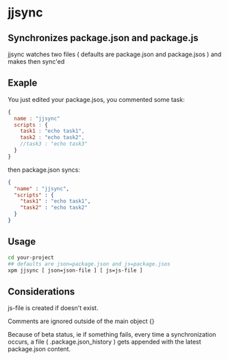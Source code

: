 # jjsync
## Synchronizes package.json and package.js

jjsync watches two files ( defaults are package.json and package.jsos ) and makes then sync'ed
## Exaple
You just edited your package.jsos, you commented some task:
```js
{
  name : "jjsync"
  scripts : {
    task1 : "echo task1",
    task2 : "echo task2",
    //task3 : "echo task3"
  }
}
```
then package.json syncs: 
```json
{
  "name" : "jjsync",
  "scripts" : {
    "task1" : "echo task1",
    "task2" : "echo task2"
  }
}
```
## Usage
```bash
cd your-project
## defaults are json=package.json and js=package.jsos
xpm jjsync [ json=json-file ] [ js=js-file ]
```
## Considerations
js-file is created if doesn't exist.

Comments are ignored outside of the main object {}

Because of beta status, ie if something fails, every time a synchronization occurs, a file ( .package.json_history ) gets appended with the latest package.json content. 
